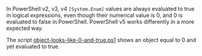 
In PowerShell v2, v3, v4 `[System.Enum]` values are always evaluated to true in
logical expressions, even though their numerical value is 0, and 0 is evaluated
to false in PowerShell. PowerShell v5 works differently in a more expected way.

The script [object-looks-like-0-and-true.ps1](object-looks-like-0-and-true.ps1) shows an object equal to 0 and
yet evaluated to true.
